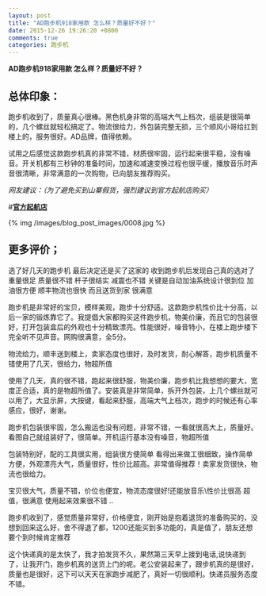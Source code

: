 ```yaml
---
layout: post
title: "AD跑步机918家用款 怎么样？质量好不好？"
date: 2015-12-26 19:26:20 +0800
comments: true
categories: 跑步机
---
```


**AD跑步机918家用款 怎么样？质量好不好？**

## 总体印象：

跑步机收到了，质量真心很棒。黑色机身非常的高端大气上档次，组装是很简单的，几个螺丝就轻松搞定了。物流很给力，外包装完整无损，三个顺风小哥给扛到楼上的，服务很好。AD品牌，值得依赖。

试用之后感觉这款跑步机真的非常不错，材质很牢固，运行起来很平稳，没有噪音。开关机都有三秒钟的准备时间，加速和减速变换过程也很平缓，播放音乐时声音很清晰，非常满意的一次购物，已向朋友推荐购买。

*网友建议：（为了避免买到山寨假货，强烈建议到官方起航店购买）*

#[**官方起航店**](http://redirect.simba.taobao.com/rd?w=unionnojs&f=http%3A%2F%2Fai.taobao.com%2Fauction%2Fedetail.htm%3Fe%3Dil9O47ph9%252BW6k0Or%252B%252BH4tLAR%252Bi8Tv5QkTCbL1Om%252BR1KLltG5xFicOdXrTUTgh9sMDPIwxrc30rgx5xFFx04TddwPqZtsoXfgqLKJiCwc7I6msqdEeVczj3nayBoLCgTwGsTJlmLMNvyMN4nhmuUA0w%253D%253D%26ptype%3D100010%26from%3Dbasic&k=5ccfdb950740ca16&c=un&b=alimm_0&p=mm_109581374_12296429_46532450)

<!--More-->

{% img /images/blog_post_images/0008.jpg %}

## 更多评价；

选了好几天的跑步机 最后决定还是买了这家的 收到跑步机后发现自己真的选对了 重量很足 质量很不错 杆子很结实 减震也不错 关键是自动加油系统设计很到位 加油很方便 顺丰物流也很快 而且送货到家 很满意

跑步机是非常好的宝贝，模样美观，跑步十分舒适。这款跑步机性价比十分高，以后一家的锻炼靠它了。我提倡大家都购买这件跑步机，物美价廉，而且它的包装很好，打开包装盒后的外观也十分精致漂亮。性能很好，噪音特小，在楼上跑步楼下完全听不见声音。网购很满意，全5分。

物流给力，顺丰送到楼上，卖家态度也很好，及时发货，耐心解答，跑步机质量不错使用了几天，很给力，物超所值

使用了几天，真的很不错，跑起来很舒服，物美价廉，跑步机比我想想的要大，宽度正合适，真的是物超所值了。安装真是非常简单，拆开外包装，上几个螺丝就可以用了，大显示屏，大按键，看起来舒服，高端大气上档次，跑步的时候还有心率感应，很好，谢谢。

跑步机包装很牢固，怎么搬运也没有问题，非常不错，一看就很高大上，质量好。看图自己就组装好了，很简单。开机运行基本没有噪音，物超所值

包装特别好，配的工具很实用，组装很方便简单 看得出来做工很细致，操作简单方便，外观漂亮大气，质量很好，性价比超高。非常值得推荐！卖家发货很快，物流也很给力。

宝贝很大气，质量不错，价位也便宜，物流态度很好!还能放音乐\性价比很高 超值，很满意 使用起来效果很不错 ..

跑步机收到了，感觉质量非常好，价格便宜，刚开始是抱着退货的准备购买的，没想到回来这么好，舍不得退了都，1200还能买到多功能的，真是值了，朋友还想要个到时候肯定推荐

这个快递真的是太快了，我才拍发货不久，果然第三天早上接到电话,说快递到了，让我开门，跑步机真的送货上门的呢。老公安装起来了，跟步机真的是很好，质量也是很好，这下可以天天在家跑步减肥了，真好一切很顺利。快递员服务态度不错。